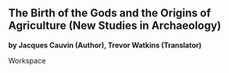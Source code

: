 ## The Birth of the Gods and the Origins of Agriculture (New Studies in Archaeology) 
**by Jacques Cauvin (Author), Trevor Watkins (Translator)**

Workspace